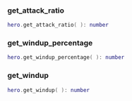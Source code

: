 ### get_attack_ratio
```lua
hero.get_attack_ratio( ): number
```
### get_windup_percentage
```lua
hero.get_windup_percentage( ): number
```
### get_windup
```lua
hero.get_windup( ): number
```
